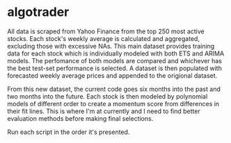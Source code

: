 # algotrader



All data is scraped from Yahoo Finance from the top 250 most active stocks. Each stock's weekly average is calculated and aggregated, excluding those with excessive NAs. This main dataset provides training data for each stock which is individually modeled with both ETS and ARIMA models. The perfomance of both models are compared and whichever has the best test-set performance is selected. A dataset is then populated with forecasted weekly average prices and appended to the origional dataset. 

From this new dataset, the current code goes six months into the past and two months into the future. Each stock is then modeled by polynomial models of different order to create a momentum score from differences in their fit lines. This is where I'm at currently and I need to find better evaluation methods before making final selections. 

Run each script in the order it's presented. 
